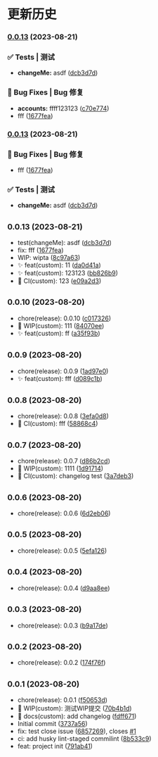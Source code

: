 # 更新历史 


### [0.0.13](https://github.com/wakaka378/workSpecification/compare/v0.0.10...v0.0.13) (2023-08-21)


### ✅ Tests | 测试

* **changeMe:** asdf ([dcb3d7d](https://github.com/wakaka378/workSpecification/commit/dcb3d7d131dcf485cd4a2b91465e4d3011c0566e))


### 🐛 Bug Fixes | Bug 修复

* **accounts:** ffff123123 ([c70e774](https://github.com/wakaka378/workSpecification/commit/c70e7749b9f2905439989b7bd68d3062fa8efe7a))
* fff ([1677fea](https://github.com/wakaka378/workSpecification/commit/1677fea207a4ccd70a5c1dfb99c66f437a81c483))

### [0.0.13](https://github.com/wakaka378/workSpecification/compare/v0.0.10...v0.0.13) (2023-08-21)


### 🐛 Bug Fixes | Bug 修复

* fff ([1677fea](https://github.com/wakaka378/workSpecification/commit/1677fea207a4ccd70a5c1dfb99c66f437a81c483))


### ✅ Tests | 测试

* **changeMe:** asdf ([dcb3d7d](https://github.com/wakaka378/workSpecification/commit/dcb3d7d131dcf485cd4a2b91465e4d3011c0566e))

## <small>0.0.13 (2023-08-21)</small>

* test(changeMe): asdf ([dcb3d7d](https://github.com/wakaka378/workSpecification/commit/dcb3d7d))
* fix: fff ([1677fea](https://github.com/wakaka378/workSpecification/commit/1677fea))
* WIP: wipta ([8c97a63](https://github.com/wakaka378/workSpecification/commit/8c97a63))
* :sparkles: feat(custom): 11 ([da0d41a](https://github.com/wakaka378/workSpecification/commit/da0d41a))
* :sparkles: feat(custom): 123123 ([bb826b9](https://github.com/wakaka378/workSpecification/commit/bb826b9))
* :wrench: CI(custom): 123 ([e09a2d3](https://github.com/wakaka378/workSpecification/commit/e09a2d3))



## <small>0.0.10 (2023-08-20)</small>

* chore(release): 0.0.10 ([c017326](https://github.com/wakaka378/workSpecification/commit/c017326))
* :construction: WIP(custom): 111 ([84070ee](https://github.com/wakaka378/workSpecification/commit/84070ee))
* :sparkles: feat(custom): ff ([a35f93b](https://github.com/wakaka378/workSpecification/commit/a35f93b))



## <small>0.0.9 (2023-08-20)</small>

* chore(release): 0.0.9 ([1ad97e0](https://github.com/wakaka378/workSpecification/commit/1ad97e0))
* :sparkles: feat(custom): fff ([d089c1b](https://github.com/wakaka378/workSpecification/commit/d089c1b))



## <small>0.0.8 (2023-08-20)</small>

* chore(release): 0.0.8 ([3efa0d8](https://github.com/wakaka378/workSpecification/commit/3efa0d8))
* :wrench: CI(custom): fff ([58868c4](https://github.com/wakaka378/workSpecification/commit/58868c4))



## <small>0.0.7 (2023-08-20)</small>

* chore(release): 0.0.7 ([d86b2cd](https://github.com/wakaka378/workSpecification/commit/d86b2cd))
* :construction: WIP(custom): 1111 ([1d91714](https://github.com/wakaka378/workSpecification/commit/1d91714))
* :wrench: CI(custom): changelog test ([3a7deb3](https://github.com/wakaka378/workSpecification/commit/3a7deb3))



## <small>0.0.6 (2023-08-20)</small>

* chore(release): 0.0.6 ([6d2eb06](https://github.com/wakaka378/workSpecification/commit/6d2eb06))



## <small>0.0.5 (2023-08-20)</small>

* chore(release): 0.0.5 ([5efa126](https://github.com/wakaka378/workSpecification/commit/5efa126))



## <small>0.0.4 (2023-08-20)</small>

* chore(release): 0.0.4 ([d9aa8ee](https://github.com/wakaka378/workSpecification/commit/d9aa8ee))



## <small>0.0.3 (2023-08-20)</small>

* chore(release): 0.0.3 ([b9a17de](https://github.com/wakaka378/workSpecification/commit/b9a17de))



## <small>0.0.2 (2023-08-20)</small>

* chore(release): 0.0.2 ([174f76f](https://github.com/wakaka378/workSpecification/commit/174f76f))



## <small>0.0.1 (2023-08-20)</small>

* chore(release): 0.0.1 ([f50653d](https://github.com/wakaka378/workSpecification/commit/f50653d))
* :construction: WIP(custom): 测试WIP提交 ([70b4b1d](https://github.com/wakaka378/workSpecification/commit/70b4b1d))
* :pencil: docs(custom): add changelog ([fdff671](https://github.com/wakaka378/workSpecification/commit/fdff671))
* Initial commit ([3737a56](https://github.com/wakaka378/workSpecification/commit/3737a56))
* fix: test close issue ([6857269](https://github.com/wakaka378/workSpecification/commit/6857269)), closes [#1](https://github.com/wakaka378/workSpecification/issues/1)
* ci: add husky lint-staged commilint ([8b533c9](https://github.com/wakaka378/workSpecification/commit/8b533c9))
* feat: project init ([791ab41](https://github.com/wakaka378/workSpecification/commit/791ab41))
